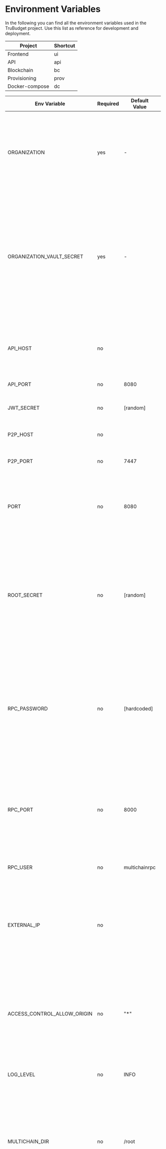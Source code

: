 # Environment Variables

In the following you can find all the environment variables used in the TruBudget project. Use this list as reference for development and deployment.

| Project        | Shortcut |
| -------------- | -------- |
| Frontend       | ui       |
| API            | api      |
| Blockchain     | bc       |
| Provisioning   | prov     |
| Docker-compose | dc       |

| Env Variable                  | Required | Default Value | Used by | Description                                                                                                                                                                                                                                                                                                                                                                                     |
| ----------------------------- | -------- | ------------- | ------- | ----------------------------------------------------------------------------------------------------------------------------------------------------------------------------------------------------------------------------------------------------------------------------------------------------------------------------------------------------------------------------------------------- |
| ORGANIZATION                  | yes      | -             | bc/api  | In the blockchain network, each node is represented by its organization name. This environment variable sets this organization name. It is used to create the organization stream on the blockchain and is also displayed in the frontend's top right corner.                                                                                                                                   |
| ORGANIZATION_VAULT_SECRET     | yes      | -             | api     | This is the key to en-/decrypt user data of an organization. If you want to add a new node for your organization, you want users to be able to log in on either node. Make sure that the api connected to the new node has the same organization vault secret.<br/>**Caution:** If you want to run TruBudget in production,make sure NOT to use the default value from the `.env_example` file! |
| API_HOST                      | no       |               | bc/prov | The IP address of one api which is connected to the node you want to connect to (The IP addresses are usually the same as for the P2P host address).                                                                                                                                                                                                                                            |
| API_PORT                      | no       | 8080          | bc/prov | The port used to connect to the api.                                                                                                                                                                                                                                                                                                                                                            |
| JWT_SECRET                    | no       | [random]      | api/bc  | A string that is used to sign JWT which are created by the authenticate endpoint of the api                                                                                                                                                                                                                                                                                                     |
| P2P_HOST                      | no       |               | bc      | The IP address of the blockchain node you want to connect to.                                                                                                                                                                                                                                                                                                                                   |
| P2P_PORT                      | no       | 7447          | bc      | The port on which the node you want to connect to has exposed the blockchain.                                                                                                                                                                                                                                                                                                                   |
| PORT                          | no       | 8080          | api     | The port used to expose the API for your installation. Example: If you run TruBudget locally and set API_PORT to `8080`, you can reach the API via `localhost:8080/api`.                                                                                                                                                                                                                        |
| ROOT_SECRET                   | no       | [random]      | api     | The root secret is the password for the root user. If you start with an empty blockchain, the root user is needed to add other users, approve new nodes,.. If you don't set a value via the environment variable, the API generates one randomly and prints it to the console<br/>**Caution:** If you want to run TruBudget in production, make sure to set a secure root secret.               |
| RPC_PASSWORD                  | no       | [hardcoded]   | api/bc  | Password used by the API to connect to the blockchain. The password is set by the origin node upon start. Every slave node needs to use the same RPC password in order to be able to connect to the blockchain.<br/>**Hint:** Although the RPC_PASSWORD is not required it is highly recommended to set an own secure one                                                                       |
| RPC_PORT                      | no       | 8000          | api/bc  | The port used to expose the multichain daemon of your Trubudget blockchain installation(bc). The port used to connect to the multichain daemon(api). This will be used internally for the communication between the API and the multichain daemon.                                                                                                                                              |
| RPC_USER                      | no       | multichainrpc | api/bc  | The user used to connect to the multichain daemon.                                                                                                                                                                                                                                                                                                                                              |
| EXTERNAL_IP                   | no       |               | bc      | The IP address with which the current node can be reached. Example: If you have a VM running on 52.52.52.52 and you want to start a slave node from this VM to connect to a master running on 53.53.53.53, you set the `EXTERNAL_IP` to 52.52.52.52 on this node.                                                                                                                               |
| ACCESS_CONTROL_ALLOW_ORIGIN   | no       | "\*"          | bc      | This environment variable is needed for the feature "Export to Excel". Since the export service uses CORS, the domain by which it can be called needs to be set. Setting this value to `"*"` means that it can be called from any domain. Read more about this topic [here](https://developer.mozilla.org/en-US/docs/Web/HTTP/CORS).                                                            |
| LOG_LEVEL                     | no       | INFO          | api/bc  | Sets the lowest level to the pino logger that is printed to `STDOUT` with varying levels ranging from `trace` to `fatal`.                                                                                                                                                                                                                                                                       |
| MULTICHAIN_DIR                | no       | /root         | bc      | The path to the multichain folder where the blockchain data is persisted. For installations via `docker-compose`, this refers to the path within the docker container of the blockchain. For bare metal installations, this refers to the path on the machine the blockchain is running on.                                                                                                     |
| PRETTY_PRINT                  | no       | true          | api/bc  | Decides whether the logs printed by the API are pretty printed or not. Pretty printed logs are easier to read while non-pretty printed logs are easier to store and use e.g. in the ELK (Elasticsearch-Logstash-Kabana) stack.                                                                                                                                                                  |
| SWAGGER_BASEPATH `deprecated` | no       | /             | api     | This variable was used to choose which environment (prod or test) is used for testing the requests. The variable is deprecated now, as the Swagger documentation can be used for the prod and test environment separately.                                                                                                                                                                      |
| TAG                           | no       | master        | dc      | The tag defines the version of the image that is pulled from the docker hub.                                                                                                                                                                                                                                                                                                                    |
| NODE_ENV                      | no       |               | ui      | If set to `development` search Trubudget's external services on localhost. If set to `production` disable Redux devtools extension                                                                                                                                                                                                                                                              |
| REACT_APP_VERSION             | no       |               | ui      | Injected version via `$npm_package_version` in`.env` file to ensure the version is shown in the frontend                                                                                                                                                                                                                                                                                        |

#### Kubernetes

| Env Variable | Required | Default Value | Used by | Description                                                                                                                                                                                                                                                                                                                                                                                                                                                 |
| ------------ | -------- | ------------- | ------- | ----------------------------------------------------------------------------------------------------------------------------------------------------------------------------------------------------------------------------------------------------------------------------------------------------------------------------------------------------------------------------------------------------------------------------------------------------------- |
| EXPOSE_MC    | no       | false         | bc      | If set to true Trubudget tries to expose it's multichain via kubernetes' ingress. First a kubernetes config file is searched in `/.kube/config`. If not found and the MC is deployed in a cluster, it is searching for the service account to get the information. After configuration the `externalip` arg is set to the ip of the service' ingress of the configured clusterSERVICE_NAME and NAMESPACE are required to access the ingress of the service. |
| SERVICE_NAME | no       |               | bc      | This variable is only required if EXPOSE_MC is set to true. It defines which service the kubernetes client should search for in the configured kubernetes cluster                                                                                                                                                                                                                                                                                           |
| NAMESPACE    | no       |               | bc      | This variable is only required if EXPOSE_MC is set to true. It defines in which namespace the kubernetes client should search for the given service                                                                                                                                                                                                                                                                                                         |
